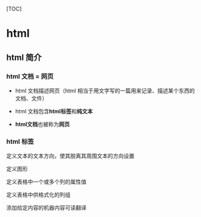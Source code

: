 [TOC]



# html 

## html 简介

### html 文档 = 网页

- html 文档描述网页（html 相当于用文字写的一篇用来记录、描述某个东西的文档、文件）

- html 文档包含**html标签**和**纯文本**

- **html文档**也被称为**网页**

### html 标签

*<bdi>* 定义文本的文本方向，使其脱离其周围文本的方向设置

*<canvas>* 定义图形

*<col>* 定义表格中一个或多个列的属性值

*<colgroup>* 定义表格中供格式化的列组

*<data>* 添加给定内容的机器内容可读翻译

